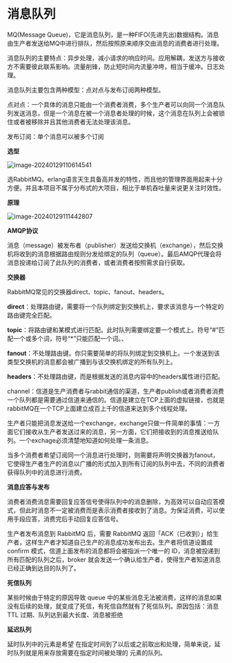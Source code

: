 # 消息队列

MQ(Message Queue)，它是消息队列，是一种FIFO(先进先出)数据结构。消息由生产者发送给MQ中进行排队，然后按照原来顺序交由消息的消费者进行处理。

消息队列的主要特点：异步处理，减小请求的响应时间。应用解耦，发送方与接收方不需要彼此联系影响。流量削锋，防止短时间内流量冲垮，相当于缓冲。日志处理。

消息队列主要包含两种模型：点对点与发布订阅两种模型。

点对点：一个具体的消息只能由一个消费者消费，多个生产者可以向同一个消息队列发送消息，但是一个消息在被一个消息者处理的时候，这个消息在队列上会被锁住或者被移除并且其他消费者无法处理该消息。

发布订阅：单个消息可以被多个订阅

**选型**

![image-20240129110614541](D:\Typora\typorabook\image\image-20240129110614541.png)

选RabbitMQ。erlang语言天生具备高并发的特性，而且他的管理界面用起来十分方便。并且本项目不属于分布式的大项目，相比于单机吞吐量来说更关注时效性。

**原理**

![image-20240129111442807](D:\Typora\typorabook\image\image-20240129111442807.png)



**AMQP协议**

消息（message）被发布者（publisher）发送给交换机（exchange），然后交换机将收到的消息根据路由规则分发给绑定的队列（queue）。最后AMQP代理会将消息投递给订阅了此队列的消费者，或者消费者按照需求自行获取。

**交换器**

RabbitMQ常见的交换器direct、topic、fanout、headers。

**direct**：处理路由键，需要将一个队列绑定到交换机上，要求该消息与一个特定的路由键完全匹配。

**topic**：将路由键和某模式进行匹配。此时队列需要绑定要一个模式上。符号“#”匹配一个或多个词，符号“*”只能匹配一个词。、

**fanout**：不处理路由键。你只需要简单的将队列绑定到交换机上。一个发送到该类型交换机的消息都会被广播到与该交换机绑定的所有队列上。

**headers**：不处理路由键，而是根据发送的消息内容中的headers属性进行匹配。

channel：信道是生产消费者与rabbit通信的渠道，生产者publish或者消费者消费一个队列都是需要通过信道来通信的。信道是建立在TCP上面的虚拟链接，也就是rabbitMQ在一个TCP上面建立成百上千的信道来达到多个线程处理。

生产者只能把消息发送给一个exchange，exchange只做一件简单的事情：一方面它们接收从生产者发送过来的消息，另一方面，它们把接收到的消息推送给队列。一个exchage必须清楚地知道如何处理一条消息。

当多个消费者希望订阅同一个消息进行处理时，则需要将声明交换器为fanout，它使得生产者生产的消息以广播的形式加入到所有订阅的队列中去，不同的消费者获得队列中的消息进行消费。

**消息应答与发布**

消费者消费消息需要回复应答信号使得队列中的消息删除，为高效可以自动应答模式，但此时消息不一定被消费而是表示消费者接收到了消息。为保证消费，可以使用手段应答，消费完后手动回复应答信号。

生产者发布消息到 RabbitMQ 后，需要 RabbitMQ 返回「ACK（已收到）」给生产者，这样生产者才知道自己生产的消息成功发布出去。生产者将信道设置成 confirm 模式，信道上面发布的消息都将会被指派一个唯一的 ID，消息被投递到所有匹配的队列之后，broker 就会发送一个确认给生产者，使得生产者知道消息已经正确到达目的队列了。

**死信队列**

某些时候由于特定的原因导致 queue 中的某些消息无法被消费，这样的消息如果没有后续的处理，就变成了死信，有死信自然就有了死信队列。原因包括：消息 TTL 过期、队列达到最大长度、消息被拒绝

**延迟队列**

延时队列中的元素是希望 在指定时间到了以后或之前取出和处理，简单来说，延时队列就是用来存放需要在指定时间被处理的 元素的队列。